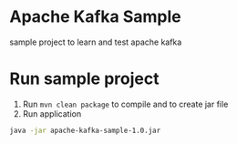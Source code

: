 # Apache Kafka Sample
sample project to learn and test apache kafka

# Run sample project
1. Run `mvn clean package` to compile and to create jar file
2. Run application
```bash
java -jar apache-kafka-sample-1.0.jar
```
